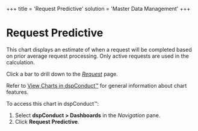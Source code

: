 +++
title = 'Request Predictive'
solution = 'Master Data Management'
+++

# Request Predictive

This chart displays an estimate of when a request will be completed
based on prior average request processing. Only active requests are used
in the calculation.

Click a bar to drill down to the *[Request](Request.htm)* page.

Refer to [View Charts in dspConduct™](../Use_Cases/View_Charts.htm) for
general information about chart features.

To access this chart in dspConduct<span>™</span>:

1.  Select **dspConduct \> Dashboards** in the *Navigation* pane.
2.  Click <span style="font-weight: bold;">Request</span>
    **Predictive**.
